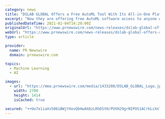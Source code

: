 ```yaml
---
category: news
title: "DSLAB GLOBAL Offers a Free AutoML Tool With Its All-in-One Platform, CLICK AI"
excerpt: "Now they are offering free AutoML software access to anyone willing to try creating their own analysis and prediction models without any coding process involved. Full details about the platform ..."
publishedDateTime: 2021-02-04T14:20:00Z
originalUrl: "https://www.prnewswire.com/news-releases/dslab-global-offers-a-free-automl-tool-with-its-all-in-one-platform-click-ai-301222392.html"
webUrl: "https://www.prnewswire.com/news-releases/dslab-global-offers-a-free-automl-tool-with-its-all-in-one-platform-click-ai-301222392.html"
type: article

provider:
  name: PR Newswire
  domain: prnewswire.com

topics:
  - Machine Learning
  - AI

images:
  - url: "https://mma.prnewswire.com/media/1433288/DSLAB_GLOBAL_Logo.jpg?p=facebook"
    width: 2700
    height: 1414
    isCached: true

secured: "++Uo7e1iaXv506iBWjYXevQbHwAkDzLRhDStH/PUVH29grNIPOS1ACrkLcXnTYZpIxqVzWodwEkYPRhsd+AVJp0yFpJLw3tzpcgzGRd16TOosp4gojtDH6EQ0UAnJDgyOJggzHXybLQrNPMCeTov46VppkLweTJJgsHyG5P0niyEqDb36KSGKgfpPCwF+pu3lb7zqUPcTRP6QkadlDNe3JTp4kJtEqe0WacM3W4KpnJ4baabZAMC4RZN+7kfXrc66s4ZzSD9OtS/vu/Laq9TE6W+Irm2uvCqVcYcB95NzAuxj27lcSGoW/eznGobsieFFBxiPIkPDy+U6wAEmKbL+RjpHQlIBfWlUPy/fEQupEY=;Bvbn4WFZ4DJp2k9/YsXk9g=="
---
```


